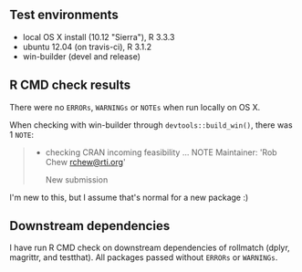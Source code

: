 ## Test environments
* local OS X install (10.12 "Sierra"), R 3.3.3
* ubuntu 12.04 (on travis-ci), R 3.1.2
* win-builder (devel and release)

## R CMD check results
There were no `ERRORs`, `WARNINGs` or `NOTEs` when run locally on OS X.

When checking with win-builder through `devtools::build_win()`, there was 1 `NOTE`:

> * checking CRAN incoming feasibility ... NOTE
>   Maintainer: 'Rob Chew <rchew@rti.org>'
> 
>   New submission

I'm new to this, but I assume that's normal for a new package :)

## Downstream dependencies
I have run R CMD check on downstream dependencies of rollmatch (dplyr, magrittr, and testthat). All packages passed without `ERRORs` or `WARNINGs`.